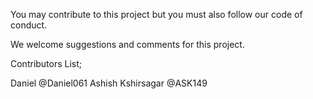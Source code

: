 You may contribute to this project but you must also follow our code of conduct.

We welcome suggestions and comments for this project.

Contributors List;

Daniel              @Daniel061
Ashish Kshirsagar   @ASK149
